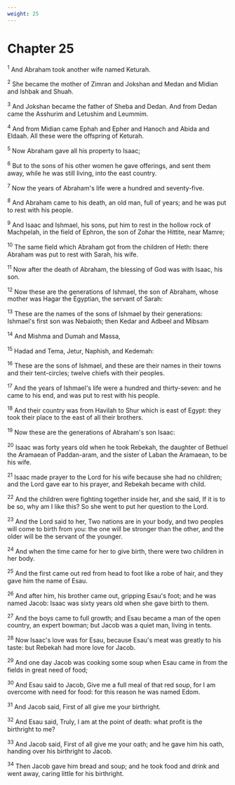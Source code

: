 ```yaml
---
weight: 25
---
```


# Chapter 25

<sup>1</sup> And Abraham took another wife named Keturah. 

<sup>2</sup> She became the mother of Zimran and Jokshan and Medan and Midian and Ishbak and Shuah. 

<sup>3</sup> And Jokshan became the father of Sheba and Dedan. And from Dedan came the Asshurim and Letushim and Leummim. 

<sup>4</sup> And from Midian came Ephah and Epher and Hanoch and Abida and Eldaah. All these were the offspring of Keturah. 

<sup>5</sup> Now Abraham gave all his property to Isaac; 

<sup>6</sup> But to the sons of his other women he gave offerings, and sent them away, while he was still living, into the east country. 

<sup>7</sup> Now the years of Abraham's life were a hundred and seventy-five. 

<sup>8</sup> And Abraham came to his death, an old man, full of years; and he was put to rest with his people. 

<sup>9</sup> And Isaac and Ishmael, his sons, put him to rest in the hollow rock of Machpelah, in the field of Ephron, the son of Zohar the Hittite, near Mamre; 

<sup>10</sup> The same field which Abraham got from the children of Heth: there Abraham was put to rest with Sarah, his wife. 

<sup>11</sup> Now after the death of Abraham, the blessing of God was with Isaac, his son. 

<sup>12</sup> Now these are the generations of Ishmael, the son of Abraham, whose mother was Hagar the Egyptian, the servant of Sarah: 

<sup>13</sup> These are the names of the sons of Ishmael by their generations: Ishmael's first son was Nebaioth; then Kedar and Adbeel and Mibsam 

<sup>14</sup> And Mishma and Dumah and Massa, 

<sup>15</sup> Hadad and Tema, Jetur, Naphish, and Kedemah: 

<sup>16</sup> These are the sons of Ishmael, and these are their names in their towns and their tent-circles; twelve chiefs with their peoples. 

<sup>17</sup> And the years of Ishmael's life were a hundred and thirty-seven: and he came to his end, and was put to rest with his people. 

<sup>18</sup> And their country was from Havilah to Shur which is east of Egypt: they took their place to the east of all their brothers. 

<sup>19</sup> Now these are the generations of Abraham's son Isaac: 

<sup>20</sup> Isaac was forty years old when he took Rebekah, the daughter of Bethuel the Aramaean of Paddan-aram, and the sister of Laban the Aramaean, to be his wife. 

<sup>21</sup> Isaac made prayer to the Lord for his wife because she had no children; and the Lord gave ear to his prayer, and Rebekah became with child. 

<sup>22</sup> And the children were fighting together inside her, and she said, If it is to be so, why am I like this? So she went to put her question to the Lord. 

<sup>23</sup> And the Lord said to her, Two nations are in your body, and two peoples will come to birth from you: the one will be stronger than the other, and the older will be the servant of the younger. 

<sup>24</sup> And when the time came for her to give birth, there were two children in her body. 

<sup>25</sup> And the first came out red from head to foot like a robe of hair, and they gave him the name of Esau. 

<sup>26</sup> And after him, his brother came out, gripping Esau's foot; and he was named Jacob: Isaac was sixty years old when she gave birth to them. 

<sup>27</sup> And the boys came to full growth; and Esau became a man of the open country, an expert bowman; but Jacob was a quiet man, living in tents. 

<sup>28</sup> Now Isaac's love was for Esau, because Esau's meat was greatly to his taste: but Rebekah had more love for Jacob. 

<sup>29</sup> And one day Jacob was cooking some soup when Esau came in from the fields in great need of food; 

<sup>30</sup> And Esau said to Jacob, Give me a full meal of that red soup, for I am overcome with need for food: for this reason he was named Edom. 

<sup>31</sup> And Jacob said, First of all give me your birthright. 

<sup>32</sup> And Esau said, Truly, I am at the point of death: what profit is the birthright to me? 

<sup>33</sup> And Jacob said, First of all give me your oath; and he gave him his oath, handing over his birthright to Jacob. 

<sup>34</sup> Then Jacob gave him bread and soup; and he took food and drink and went away, caring little for his birthright. 


